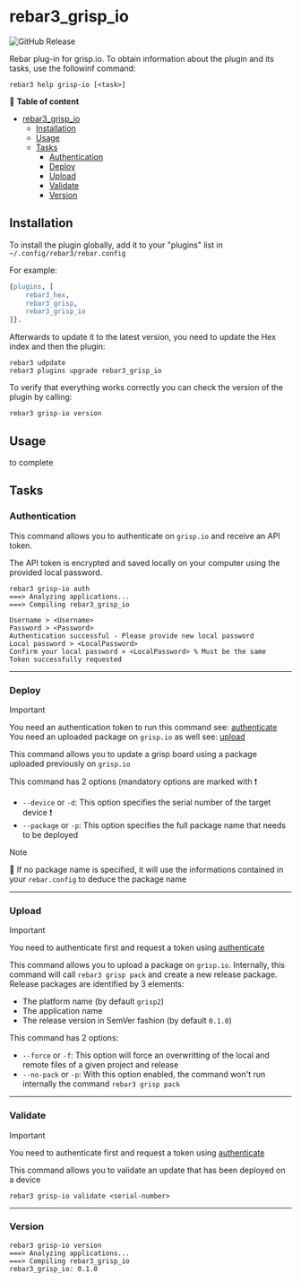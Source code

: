 rebar3_grisp_io
=====
![GitHub Release](https://img.shields.io/github/v/release/grisp/rebar3_grisp_io)

Rebar plug-in for grisp.io. To obtain information about the plugin and its tasks, use the followinf command:

```shell
rebar3 help grisp-io [<task>]
```

📖 **Table of content**
- [rebar3\_grisp\_io](#rebar3_grisp_io)
    - [Installation](#installation)
    - [Usage](#usage)
    - [Tasks](#tasks)
        - [Authentication](#authentication)
        - [Deploy](#deploy)
        - [Upload](#upload)
        - [Validate](#validate)
        - [Version](#version)

## Installation

To install the plugin globally, add it to your "plugins" list in `~/.config/rebar3/rebar.config`

For example:
```erlang
{plugins, [
    rebar3_hex,
    rebar3_grisp,
    rebar3_grisp_io
]}.
```

Afterwards to update it to the latest version, you need to update the Hex index and then the plugin:

```shell
rebar3 udpdate
rebar3 plugins upgrade rebar3_grisp_io
```

To verify that everything works correctly you can check the version of the plugin by calling:

```shell
rebar3 grisp-io version
```

## Usage

to complete

## Tasks

### Authentication

This command allows you to authenticate on `grisp.io` and receive an API token.

The API token is encrypted and saved locally on your computer using the provided local password.

```shell
rebar3 grisp-io auth
===> Analyzing applications...
===> Compiling rebar3_grisp_io

Username > <Username>
Password > <Password>
Authentication successful - Please provide new local password
Local password > <LocalPassword>
Confirm your local password > <LocalPassword> % Must be the same
Token successfully requested
```
---
### Deploy

> [!IMPORTANT]
> You need an authentication token to run this command see: [authenticate](#authenticate)
> You need an uploaded package on `grisp.io` as well see: [upload](#upload)

This command allows you to update a grisp board using a package uploaded previously on `grisp.io`

This command has 2 options (mandatory options are marked with :exclamation:
- `--device` or `-d`: This option specifies the serial number of the target device :exclamation:
- `--package` or `-p`: This option specifies the full package name that needs to be deployed

> [!NOTE]
> :pushpin: If no package name is specified, it will use the informations contained in your `rebar.config` to deduce the package name
---
### Upload

> [!IMPORTANT]
> You need to authenticate first and request a token using [authenticate](#authenticate)

This command allows you to upload a package on `grisp.io`. Internally, this command will call `rebar3 grisp pack` and create
a new release package. Release packages are identified by 3 elements:
- The platform name (by default `grisp2`)
- The application name
- The release version in SemVer fashion (by default `0.1.0`)

This command has 2 options:
- `--force` or `-f`: This option will force an overwritting of the local and remote files of a given project and release
- `--no-pack` or `-p`: With this option enabled, the command won't run internally the command `rebar3 grisp pack`
---
### Validate

> [!IMPORTANT]
> You need to authenticate first and request a token using [authenticate](#authenticate)

This command allows you to validate an update that has been deployed on a device

```shell
rebar3 grisp-io validate <serial-number>
```

---
### Version

```shell
rebar3 grisp-io version
===> Analyzing applications...
===> Compiling rebar3_grisp_io
rebar3_grisp_io: 0.1.0
```
